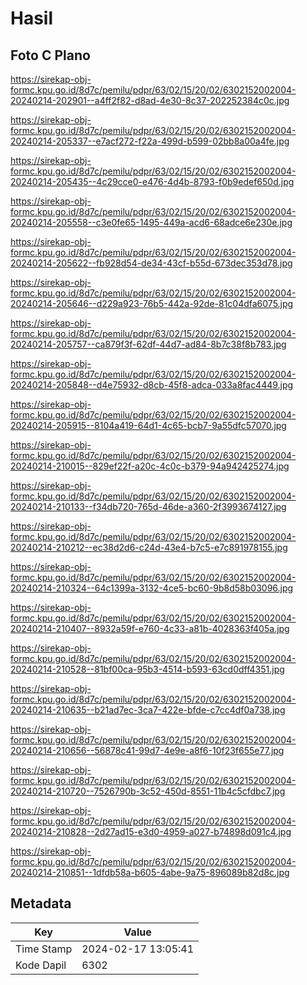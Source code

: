 # Hasil

## Foto C Plano

https://sirekap-obj-formc.kpu.go.id/8d7c/pemilu/pdpr/63/02/15/20/02/6302152002004-20240214-202901--a4ff2f82-d8ad-4e30-8c37-202252384c0c.jpg

https://sirekap-obj-formc.kpu.go.id/8d7c/pemilu/pdpr/63/02/15/20/02/6302152002004-20240214-205337--e7acf272-f22a-499d-b599-02bb8a00a4fe.jpg

https://sirekap-obj-formc.kpu.go.id/8d7c/pemilu/pdpr/63/02/15/20/02/6302152002004-20240214-205435--4c29cce0-e476-4d4b-8793-f0b9edef650d.jpg

https://sirekap-obj-formc.kpu.go.id/8d7c/pemilu/pdpr/63/02/15/20/02/6302152002004-20240214-205558--c3e0fe65-1495-449a-acd6-68adce6e230e.jpg

https://sirekap-obj-formc.kpu.go.id/8d7c/pemilu/pdpr/63/02/15/20/02/6302152002004-20240214-205622--fb928d54-de34-43cf-b55d-673dec353d78.jpg

https://sirekap-obj-formc.kpu.go.id/8d7c/pemilu/pdpr/63/02/15/20/02/6302152002004-20240214-205646--d229a923-76b5-442a-92de-81c04dfa6075.jpg

https://sirekap-obj-formc.kpu.go.id/8d7c/pemilu/pdpr/63/02/15/20/02/6302152002004-20240214-205757--ca879f3f-62df-44d7-ad84-8b7c38f8b783.jpg

https://sirekap-obj-formc.kpu.go.id/8d7c/pemilu/pdpr/63/02/15/20/02/6302152002004-20240214-205848--d4e75932-d8cb-45f8-adca-033a8fac4449.jpg

https://sirekap-obj-formc.kpu.go.id/8d7c/pemilu/pdpr/63/02/15/20/02/6302152002004-20240214-205915--8104a419-64d1-4c65-bcb7-9a55dfc57070.jpg

https://sirekap-obj-formc.kpu.go.id/8d7c/pemilu/pdpr/63/02/15/20/02/6302152002004-20240214-210015--829ef22f-a20c-4c0c-b379-94a942425274.jpg

https://sirekap-obj-formc.kpu.go.id/8d7c/pemilu/pdpr/63/02/15/20/02/6302152002004-20240214-210133--f34db720-765d-46de-a360-2f3993674127.jpg

https://sirekap-obj-formc.kpu.go.id/8d7c/pemilu/pdpr/63/02/15/20/02/6302152002004-20240214-210212--ec38d2d6-c24d-43e4-b7c5-e7c891978155.jpg

https://sirekap-obj-formc.kpu.go.id/8d7c/pemilu/pdpr/63/02/15/20/02/6302152002004-20240214-210324--64c1399a-3132-4ce5-bc60-9b8d58b03096.jpg

https://sirekap-obj-formc.kpu.go.id/8d7c/pemilu/pdpr/63/02/15/20/02/6302152002004-20240214-210407--8932a59f-e760-4c33-a81b-4028363f405a.jpg

https://sirekap-obj-formc.kpu.go.id/8d7c/pemilu/pdpr/63/02/15/20/02/6302152002004-20240214-210528--81bf00ca-95b3-4514-b593-63cd0dff4351.jpg

https://sirekap-obj-formc.kpu.go.id/8d7c/pemilu/pdpr/63/02/15/20/02/6302152002004-20240214-210635--b21ad7ec-3ca7-422e-bfde-c7cc4df0a738.jpg

https://sirekap-obj-formc.kpu.go.id/8d7c/pemilu/pdpr/63/02/15/20/02/6302152002004-20240214-210656--56878c41-99d7-4e9e-a8f6-10f23f655e77.jpg

https://sirekap-obj-formc.kpu.go.id/8d7c/pemilu/pdpr/63/02/15/20/02/6302152002004-20240214-210720--7526790b-3c52-450d-8551-11b4c5cfdbc7.jpg

https://sirekap-obj-formc.kpu.go.id/8d7c/pemilu/pdpr/63/02/15/20/02/6302152002004-20240214-210828--2d27ad15-e3d0-4959-a027-b74898d091c4.jpg

https://sirekap-obj-formc.kpu.go.id/8d7c/pemilu/pdpr/63/02/15/20/02/6302152002004-20240214-210851--1dfdb58a-b605-4abe-9a75-896089b82d8c.jpg


## Metadata

| Key        | Value               |
| ---------- | ------------------- |
| Time Stamp | 2024-02-17 13:05:41 |
| Kode Dapil | 6302                |




